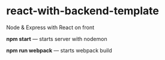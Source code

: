 # react-with-backend-template
Node &amp; Express with React on front

**npm start** — starts server with nodemon

**npm run webpack** — starts webpack build

